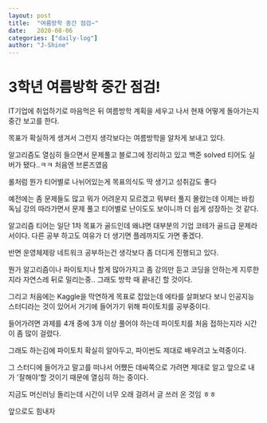 ```yaml
---
layout: post
title:  "여름방학 중간 점검~"
date:   2020-08-06
categories: ["daily-log"]
author: "J-Shine"
---
```


# 3학년 여름방학 중간 점검!

IT기업에 취업하기로 마음먹은 뒤 여름방학 계획을 세우고 나서 현재 어떻게 돌아가는지 중간 보고를 한다.<br>

목표가 확실하게 생겨서 그런지 생각보다는 여름방학을 알차게 보내고 있다.<br>

알고리즘도 열심히 들으면서 문제풀고 블로그에 정리하고 있고 백준 solved 티어도 실버가 됐다..ㅋㅋ 처음엔 브론즈였음<br>

롤처럼 뭔가 티어별로 나뉘어있는게 목표의식도 딱 생기고 성취감도 좋다<br>

예전에는 좀 문제들도 많고 뭐가 어려운지 모르겠고 뭐부터 풀지 몰랐는데 이제는 바킹독님 강의 따라가면서 문제 풀고 티어별로 난이도도 보이니까 더 쉽게 성장하는 것 같다.<br>

알고리즘 티어는 일단 1차 목표가 골드인데 왜냐면 대부분의 기업 코테가 골드급 문제라서이다. 다른 공부 하고도 여유가 더 생기면 플레까지도 가면 좋겠다.<br>

반면 운영체제랑 네트워크 공부하는건 생각보다 좀 더디게 진행되고 있다.<br>

뭔가 알고리즘이나 파이토치나 할게 많아가지고 좀 강의만 듣고 코딩을 안하는게 지루한지라 자연스레 뒤로 밀리는중.. 그래도 방학 때 끝내긴 할 것이다.<br>

그리고 처음에는 Kaggle을 막연하게 목표로 잡았는데 에타를 살펴보다 보니 인공지능 스터디라는 것이 있어서 거기에 들어가기 위해 파이토치를 공부중이다.<br>

들어가려면 과제를 4개 중에 3개 이상 풀어야 하는데 파이토치를 처음 접하는지라 시간이 좀 많이 걸렸다.<br>

그래도 하는김에 파이토치 확실히 알아두고, 파이썬도 제대로 배우려고 노력중이다.<br>

그 스터디에 들어가고 말고를 떠나서 어쨌든 데싸쪽으로 가려면 제대로 알고 앞으로 내가 '잘해야'할 것이기 때문에 열심히 하는 중이다.<br>

지금도 머신러닝 돌리는데 시간이 너무 오래 걸려서 글 쓰러 온 것임 ㅎㅎ<br>

앞으로도 힘내자<br>
